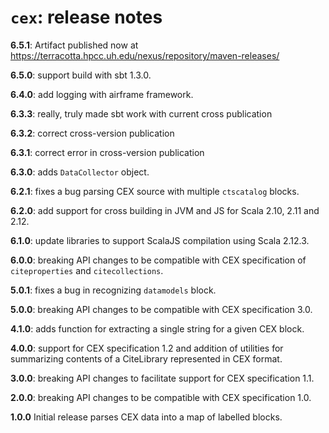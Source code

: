 # `cex`: release notes

**6.5.1**: Artifact published now at https://terracotta.hpcc.uh.edu/nexus/repository/maven-releases/

**6.5.0**: support build with sbt 1.3.0.

**6.4.0**: add logging with airframe framework.

**6.3.3**:  really, truly made sbt work with current cross publication


**6.3.2**:  correct cross-version publication

**6.3.1**:  correct error in cross-version publication

**6.3.0**:  adds `DataCollector` object.

**6.2.1**: fixes a bug parsing CEX source with multiple `ctscatalog` blocks.

**6.2.0**: add support for cross building in JVM and JS for Scala 2.10, 2.11 and 2.12.

**6.1.0**: update libraries to support ScalaJS compilation using Scala 2.12.3.

**6.0.0**:  breaking API changes to be compatible with CEX specification of `citeproperties` and `citecollections`.

**5.0.1**: fixes a bug in recognizing `datamodels` block.

**5.0.0**: breaking API changes to be compatible with CEX specification 3.0.

**4.1.0**: adds function for extracting a single string for a given CEX block.

**4.0.0**: support for CEX specification 1.2 and addition of utilities for summarizing contents of a CiteLibrary represented in CEX format.

**3.0.0**: breaking API changes to facilitate support for CEX specification 1.1.

**2.0.0**: breaking API changes to be compatible with CEX specification 1.0.

**1.0.0** Initial release parses CEX data into a map of labelled blocks.
